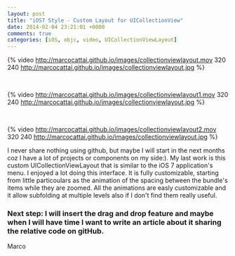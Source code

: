 ```yaml
---
layout: post
title: "iOS7 Style - Custom Layout for UICollectionView"
date: 2014-02-04 23:21:01 +0000
comments: true
categories: [iOS, objc, video, UICollectionViewLayout]
---
```


{% video http://marcocattai.github.io/images/collectionviewlayout.mov 320 240 http://marcocattai.github.io/images/collectionviewlayout.jpg %}

<br>

{% video http://marcocattai.github.io/images/collectionviewlayout1.mov 320 240 http://marcocattai.github.io/images/collectionviewlayout.jpg %}

<br>

{% video http://marcocattai.github.io/images/collectionviewlayout2.mov 320 240 http://marcocattai.github.io/images/collectionviewlayout.jpg %}

I never share nothing using github, but maybe I will start in the next months coz I have a lot of projects or components on my side:). My last work is this custom UICollectionViewLayout that is similar to the iOS 7 application's menu. I enjoyed a lot doing this interface. It is fully customizable, starting from little particoulars as the animation of the spacing between the bundle's items while they are zoomed. All the animations are easly customizable and it allow subfolding at multiple levels also if I don't find them really useful. 

<h3>
Next step: I will insert the drag and drop feature and maybe when I will have time I want to write an article about it sharing the relative code on gitHub. 
</h3>

Marco